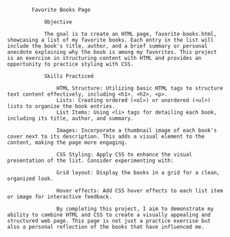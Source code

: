             Favorite Books Page

                Objective

                The goal is to create an HTML page, favorite-books.html, showcasing a list of my favorite books. Each entry in the list will include the book's title, author, and a brief summary or personal anecdote explaining why the book is among my favorites. This project is an exercise in structuring content with HTML and provides an opportunity to practice styling with CSS.

                Skills Practiced
                    
                    HTML Structure: Utilizing basic HTML tags to structure text content effectively, including <h1>, <h2>, <p>.
                    Lists: Creating ordered (<ol>) or unordered (<ul>) lists to organize the book entries.
                    List Items: Using <li> tags for detailing each book, including its title, author, and summary.

                    Images: Incorporate a thumbnail image of each book's cover next to its description. This adds a visual element to the content, making the page more engaging.

                    CSS Styling: Apply CSS to enhance the visual presentation of the list. Consider experimenting with:
                    
                    Grid layout: Display the books in a grid for a clean, organized look.
                    
                    Hover effects: Add CSS hover effects to each list item or image for interactive feedback.

                    By completing this project, I aim to demonstrate my ability to combine HTML and CSS to create a visually appealing and structured web page. This page is not just a practice exercise but also a personal reflection of the books that have influenced me.


